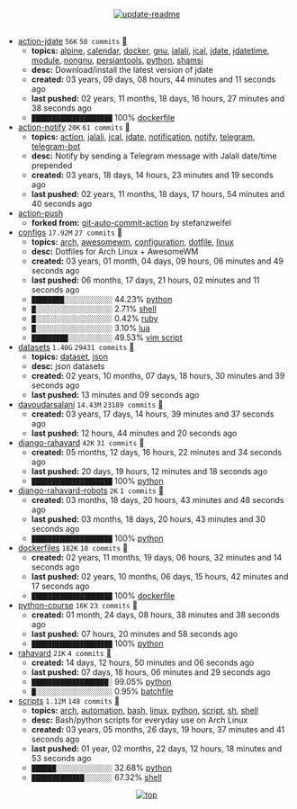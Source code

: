 <div align="center">
<a href="https://github.com/davoudarsalani/davoudarsalani/actions/workflows/update-readme.yml">
<img alt="update-readme" src="https://github.com/davoudarsalani/davoudarsalani/actions/workflows/update-readme.yml/badge.svg">
</a>
</div>
<div align="center">
</div>
<br>

* [action-jdate](https://github.com/davoudarsalani/action-jdate) `56K` `58 commits` [](https://api.github.com/repos/davoudarsalani/action-jdate/zipball)
	+ __topics:__ [alpine](https://github.com/topics/alpine), [calendar](https://github.com/topics/calendar), [docker](https://github.com/topics/docker), [gnu](https://github.com/topics/gnu), [jalali](https://github.com/topics/jalali), [jcal](https://github.com/topics/jcal), [jdate](https://github.com/topics/jdate), [jdatetime](https://github.com/topics/jdatetime), [module](https://github.com/topics/module), [nongnu](https://github.com/topics/nongnu), [persiantools](https://github.com/topics/persiantools), [python](https://github.com/topics/python), [shamsi](https://github.com/topics/shamsi)
	+ __desc:__ Download/install the latest version of jdate
	+ __created:__ 03 years, 09 days, 08 hours, 44 minutes and 11 seconds ago
	+ __last pushed:__ 02 years, 11 months, 18 days, 16 hours, 27 minutes and 38 seconds ago
	+ `████████████████████`  100% [dockerfile](https://github.com/topics/dockerfile)
* [action-notify](https://github.com/davoudarsalani/action-notify) `20K` `61 commits` [](https://api.github.com/repos/davoudarsalani/action-notify/zipball)
	+ __topics:__ [action](https://github.com/topics/action), [jalali](https://github.com/topics/jalali), [jcal](https://github.com/topics/jcal), [jdate](https://github.com/topics/jdate), [notification](https://github.com/topics/notification), [notify](https://github.com/topics/notify), [telegram](https://github.com/topics/telegram), [telegram-bot](https://github.com/topics/telegram-bot)
	+ __desc:__ Notify by sending a Telegram message with Jalali date/time prepended
	+ __created:__ 03 years, 18 days, 14 hours, 23 minutes and 19 seconds ago
	+ __last pushed:__ 02 years, 11 months, 18 days, 17 hours, 54 minutes and 40 seconds ago
* [action-push](https://github.com/davoudarsalani/action-push)
	+ __forked from:__ [git-auto-commit-action](https://github.com/stefanzweifel/git-auto-commit-action) by stefanzweifel
* [configs](https://github.com/davoudarsalani/configs) `17.92M` `27 commits` [](https://api.github.com/repos/davoudarsalani/configs/zipball)
	+ __topics:__ [arch](https://github.com/topics/arch), [awesomewm](https://github.com/topics/awesomewm), [configuration](https://github.com/topics/configuration), [dotfile](https://github.com/topics/dotfile), [linux](https://github.com/topics/linux)
	+ __desc:__ Dotfiles for Arch Linux + AwesomeWM
	+ __created:__ 03 years, 01 month, 04 days, 09 hours, 06 minutes and 49 seconds ago
	+ __last pushed:__ 06 months, 17 days, 21 hours, 02 minutes and 11 seconds ago
	+ `████████░░░░░░░░░░░░`  44.23% [python](https://github.com/topics/python)
	+ `█░░░░░░░░░░░░░░░░░░░`  2.71% [shell](https://github.com/topics/shell)
	+ `█░░░░░░░░░░░░░░░░░░░`  0.42% [ruby](https://github.com/topics/ruby)
	+ `█░░░░░░░░░░░░░░░░░░░`  3.10% [lua](https://github.com/topics/lua)
	+ `█████████░░░░░░░░░░░`  49.53% [vim script](https://github.com/topics/vim%20script)
* [datasets](https://github.com/davoudarsalani/datasets) `1.40G` `29431 commits` [](https://api.github.com/repos/davoudarsalani/datasets/zipball)
	+ __topics:__ [dataset](https://github.com/topics/dataset), [json](https://github.com/topics/json)
	+ __desc:__ json datasets
	+ __created:__ 02 years, 10 months, 07 days, 18 hours, 30 minutes and 39 seconds ago
	+ __last pushed:__ 13 minutes and 09 seconds ago
* [davoudarsalani](https://github.com/davoudarsalani/davoudarsalani) `14.43M` `23189 commits` [](https://api.github.com/repos/davoudarsalani/davoudarsalani/zipball)
	+ __created:__ 03 years, 17 days, 14 hours, 39 minutes and 37 seconds ago
	+ __last pushed:__ 12 hours, 44 minutes and 20 seconds ago
* [django-rahavard](https://github.com/davoudarsalani/django-rahavard) `42K` `31 commits` [](https://api.github.com/repos/davoudarsalani/django-rahavard/zipball)
	+ __created:__ 05 months, 12 days, 16 hours, 22 minutes and 34 seconds ago
	+ __last pushed:__ 20 days, 19 hours, 12 minutes and 18 seconds ago
	+ `████████████████████`  100% [python](https://github.com/topics/python)
* [django-rahavard-robots](https://github.com/davoudarsalani/django-rahavard-robots) `2K` `1 commits` [](https://api.github.com/repos/davoudarsalani/django-rahavard-robots/zipball)
	+ __created:__ 03 months, 18 days, 20 hours, 43 minutes and 48 seconds ago
	+ __last pushed:__ 03 months, 18 days, 20 hours, 43 minutes and 30 seconds ago
	+ `████████████████████`  100% [python](https://github.com/topics/python)
* [dockerfiles](https://github.com/davoudarsalani/dockerfiles) `182K` `18 commits` [](https://api.github.com/repos/davoudarsalani/dockerfiles/zipball)
	+ __created:__ 02 years, 11 months, 19 days, 06 hours, 32 minutes and 14 seconds ago
	+ __last pushed:__ 02 years, 10 months, 06 days, 15 hours, 42 minutes and 17 seconds ago
	+ `████████████████████`  100% [dockerfile](https://github.com/topics/dockerfile)
* [python-course](https://github.com/davoudarsalani/python-course) `16K` `23 commits` [](https://api.github.com/repos/davoudarsalani/python-course/zipball)
	+ __created:__ 01 month, 24 days, 08 hours, 38 minutes and 38 seconds ago
	+ __last pushed:__ 07 hours, 20 minutes and 58 seconds ago
	+ `████████████████████`  100% [python](https://github.com/topics/python)
* [rahavard](https://github.com/davoudarsalani/rahavard) `21K` `4 commits` [](https://api.github.com/repos/davoudarsalani/rahavard/zipball)
	+ __created:__ 14 days, 12 hours, 50 minutes and 06 seconds ago
	+ __last pushed:__ 07 days, 18 hours, 06 minutes and 29 seconds ago
	+ `███████████████████░`  99.05% [python](https://github.com/topics/python)
	+ `█░░░░░░░░░░░░░░░░░░░`  0.95% [batchfile](https://github.com/topics/batchfile)
* [scripts](https://github.com/davoudarsalani/scripts) `1.12M` `148 commits` [](https://api.github.com/repos/davoudarsalani/scripts/zipball)
	+ __topics:__ [arch](https://github.com/topics/arch), [automation](https://github.com/topics/automation), [bash](https://github.com/topics/bash), [linux](https://github.com/topics/linux), [python](https://github.com/topics/python), [script](https://github.com/topics/script), [sh](https://github.com/topics/sh), [shell](https://github.com/topics/shell)
	+ __desc:__ Bash/python scripts for everyday use on Arch Linux
	+ __created:__ 03 years, 05 months, 26 days, 19 hours, 37 minutes and 41 seconds ago
	+ __last pushed:__ 01 year, 02 months, 22 days, 12 hours, 18 minutes and 53 seconds ago
	+ `██████░░░░░░░░░░░░░░`  32.68% [python](https://github.com/topics/python)
	+ `█████████████░░░░░░░`  67.32% [shell](https://github.com/topics/shell)
<div align="center">
<a href='https://github.com/davoudarsalani/davoudarsalani#readme'>
<img alt='top' src='https://img.shields.io/badge/TOP-grey'>
</a>
</div>
